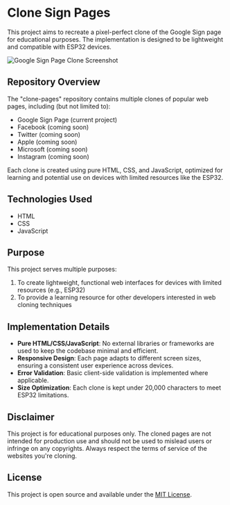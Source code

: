 # Clone Sign Pages

This project aims to recreate a pixel-perfect clone of the Google Sign page for educational purposes. The implementation is designed to be lightweight and compatible with ESP32 devices.

![Google Sign Page Clone Screenshot](preview.png)

## Repository Overview

The "clone-pages" repository contains multiple clones of popular web pages, including (but not limited to):

- Google Sign Page (current project)
- Facebook (coming soon)
- Twitter (coming soon)
- Apple (coming soon)
- Microsoft (coming soon)
- Instagram (coming soon)

Each clone is created using pure HTML, CSS, and JavaScript, optimized for learning and potential use on devices with limited resources like the ESP32.

## Technologies Used

- HTML
- CSS
- JavaScript

## Purpose

This project serves multiple purposes:

1. To create lightweight, functional web interfaces for devices with limited resources (e.g., ESP32)
2. To provide a learning resource for other developers interested in web cloning techniques

## Implementation Details

- **Pure HTML/CSS/JavaScript**: No external libraries or frameworks are used to keep the codebase minimal and efficient.
- **Responsive Design**: Each page adapts to different screen sizes, ensuring a consistent user experience across devices.
- **Error Validation**: Basic client-side validation is implemented where applicable.
- **Size Optimization**: Each clone is kept under 20,000 characters to meet ESP32 limitations.

## Disclaimer

This project is for educational purposes only. The cloned pages are not intended for production use and should not be used to mislead users or infringe on any copyrights. Always respect the terms of service of the websites you're cloning.

## License

This project is open source and available under the [MIT License](LICENSE).

